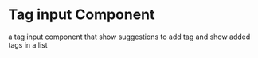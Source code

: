 # Tag input Component
a tag input component that show suggestions to add tag and show added tags in a list


